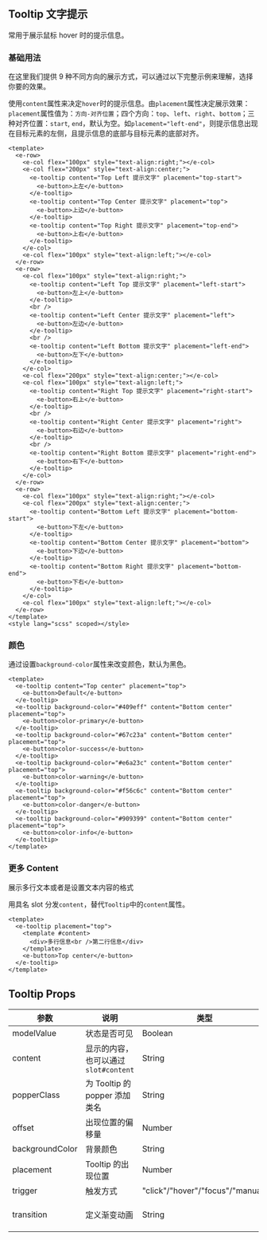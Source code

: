 ## Tooltip 文字提示

常用于展示鼠标 hover 时的提示信息。

### 基础用法

在这里我们提供 9 种不同方向的展示方式，可以通过以下完整示例来理解，选择你要的效果。

使用`content`属性来决定`hover`时的提示信息。由`placement`属性决定展示效果：`placement`属性值为：`方向-对齐位置`；四个方向：`top`、`left`、`right`、`bottom`；三种对齐位置：`start`, `end`，默认为空。如`placement="left-end"`，则提示信息出现在目标元素的左侧，且提示信息的底部与目标元素的底部对齐。

```vue demo
<template>
  <e-row>
    <e-col flex="100px" style="text-align:right;"></e-col>
    <e-col flex="200px" style="text-align:center;">
      <e-tooltip content="Top Left 提示文字" placement="top-start">
        <e-button>上左</e-button>
      </e-tooltip>
      <e-tooltip content="Top Center 提示文字" placement="top">
        <e-button>上边</e-button>
      </e-tooltip>
      <e-tooltip content="Top Right 提示文字" placement="top-end">
        <e-button>上右</e-button>
      </e-tooltip>
    </e-col>
    <e-col flex="100px" style="text-align:left;"></e-col>
  </e-row>
  <e-row>
    <e-col flex="100px" style="text-align:right;">
      <e-tooltip content="Left Top 提示文字" placement="left-start">
        <e-button>左上</e-button>
      </e-tooltip>
      <br />
      <e-tooltip content="Left Center 提示文字" placement="left">
        <e-button>左边</e-button>
      </e-tooltip>
      <br />
      <e-tooltip content="Left Bottom 提示文字" placement="left-end">
        <e-button>左下</e-button>
      </e-tooltip>
    </e-col>
    <e-col flex="200px" style="text-align:center;"></e-col>
    <e-col flex="100px" style="text-align:left;">
      <e-tooltip content="Right Top 提示文字" placement="right-start">
        <e-button>右上</e-button>
      </e-tooltip>
      <br />
      <e-tooltip content="Right Center 提示文字" placement="right">
        <e-button>右边</e-button>
      </e-tooltip>
      <br />
      <e-tooltip content="Right Bottom 提示文字" placement="right-end">
        <e-button>右下</e-button>
      </e-tooltip>
    </e-col>
  </e-row>
  <e-row>
    <e-col flex="100px" style="text-align:right;"></e-col>
    <e-col flex="200px" style="text-align:center;">
      <e-tooltip content="Bottom Left 提示文字" placement="bottom-start">
        <e-button>下左</e-button>
      </e-tooltip>
      <e-tooltip content="Bottom Center 提示文字" placement="bottom">
        <e-button>下边</e-button>
      </e-tooltip>
      <e-tooltip content="Bottom Right 提示文字" placement="bottom-end">
        <e-button>下右</e-button>
      </e-tooltip>
    </e-col>
    <e-col flex="100px" style="text-align:left;"></e-col>
  </e-row>
</template>
<style lang="scss" scoped></style>
```

### 颜色

通过设置`background-color`属性来改变颜色，默认为黑色。

```vue demo
<template>
  <e-tooltip content="Top center" placement="top">
    <e-button>Default</e-button>
  </e-tooltip>
  <e-tooltip background-color="#409eff" content="Bottom center" placement="top">
    <e-button>color-primary</e-button>
  </e-tooltip>
  <e-tooltip background-color="#67c23a" content="Bottom center" placement="top">
    <e-button>color-success</e-button>
  </e-tooltip>
  <e-tooltip background-color="#e6a23c" content="Bottom center" placement="top">
    <e-button>color-warning</e-button>
  </e-tooltip>
  <e-tooltip background-color="#f56c6c" content="Bottom center" placement="top">
    <e-button>color-danger</e-button>
  </e-tooltip>
  <e-tooltip background-color="#909399" content="Bottom center" placement="top">
    <e-button>color-info</e-button>
  </e-tooltip>
</template>
```

### 更多 Content

展示多行文本或者是设置文本内容的格式

用具名 slot 分发`content`，替代`Tooltip`中的`content`属性。

```vue demo
<template>
  <e-tooltip placement="top">
    <template #content>
      <div>多行信息<br />第二行信息</div>
    </template>
    <e-button>Top center</e-button>
  </e-tooltip>
</template>
```

## Tooltip Props

| 参数            | 说明                                  | 类型                             | 默认值           |
| --------------- | ------------------------------------- | -------------------------------- | ---------------- |
| modelValue      | 状态是否可见                          | Boolean                          | false            |
| content         | 显示的内容，也可以通过 `slot#content` | String                           | —                |
| popperClass     | 为 Tooltip 的 popper 添加类名         | String                           | —                |
| offset          | 出现位置的偏移量                      | Number                           | 0                |
| backgroundColor | 背景颜色                              | String                           | -                |
| placement       | Tooltip 的出现位置                    | Number                           | 0                |
| trigger         | 触发方式                              | "click"/"hover"/"focus"/"manual" | 'hover'          |
| transition      | 定义渐变动画                          | String                           | 'el-popper-fade' |
